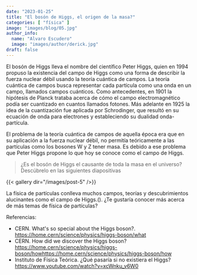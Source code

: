 ```yaml
---
date: "2023-01-25"
title: "El bosón de Higgs, el origen de la masa?"
categories: [ "física" ]
image: "images/blog/05.jpg"
author_info: 
  name: "Alvaro Escudero"
  image: "images/author/derick.jpg"
draft: false
---
```


El bosón de Higgs lleva el nombre del científico Peter Higgs, quien en 1994 propuso la existencia del campo de Higgs como una forma de describir la fuerza nuclear débil usando la teoría cuántica de campos. La teoría cuántica de campos busca representar cada partícula como una onda en un campo, llamados campos cuánticos. Como antecedentes, en 1901 la hipótesis de Planck trataba acerca de cómo el campo electromagnético podía ser cuantizado en cuantos llamados fotones. Más adelante en 1925 la idea de la cuantización fue aplicada por Schrodinger, que resultó en su ecuación de onda para electrones y estableciendo su dualidad onda-partícula. 

El problema de la teoría cuántica de campos de aquella época era que en su aplicación a la fuerza nuclear débil, no permitía teóricamente a las partículas como los bosones W y Z tener masa. Es debido a ese problema que Peter Higgs propone lo que hoy se conoce como el campo de Higgs.

>¿Es el bosón de Higgs el causante de toda la masa en el universo? Descúbrelo en las siguientes diapositivas

{{< gallery dir="/images/post-5" />}}

La física de partículas conlleva muchos campos, teorías y descubrimientos alucinantes como el campo de Higgs.(). ¿Te gustaría conocer más acerca de más temas de física de partículas?

Referencias:

- CERN. What's so special about the Higgs boson?. https://home.cern/science/physics/higgs-boson/what
- CERN. How did we discover the Higgs boson? https://home.cern/science/physics/higgs-boson/howhttps://home.cern/science/physics/higgs-boson/how
- Instituto de Física Teórica. ¿Qué pasaría si no existiera el Higgs? https://www.youtube.com/watch?v=xcWnku_v6W0
